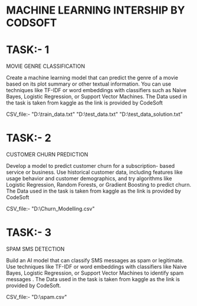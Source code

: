 # MACHINE LEARNING INTERSHIP BY CODSOFT
# TASK:- 1
MOVIE GENRE CLASSIFICATION

Create a machine learning model that can predict the genre of a movie based on its plot summary or other textual information. You can use techniques like TF-IDF or word embeddings with classifiers such as Naive Bayes, Logistic Regression, or Support Vector Machines. The Data used in the task is taken from kaggle as the link is provided by CodeSoft

CSV_file:-  "D:\train_data.txt"
            "D:\test_data.txt"
            "D:\test_data_solution.txt"    

            

            
# TASK:- 2
CUSTOMER CHURN PREDICTION

Develop a model to predict customer churn for a subscription- based service or business. Use historical customer data, including features like usage behavior and customer demographics, and try algorithms like Logistic Regression, Random Forests, or Gradient Boosting to predict churn. The Data used in the task is taken from kaggle as the link is provided by CodeSoft

CSV_file:- "D:\Churn_Modelling.csv"




# TASK:- 3
SPAM SMS DETECTION

Build an AI model that can classify SMS messages as spam or legitimate. Use techniques like TF-IDF or word embeddings with classifiers like Naive Bayes, Logistic Regression, or Support Vector Machines to identify spam messages . The Data used in the task is taken from kaggle as the link is provided by CodeSoft.

CSV_file:- "D:\spam.csv"
